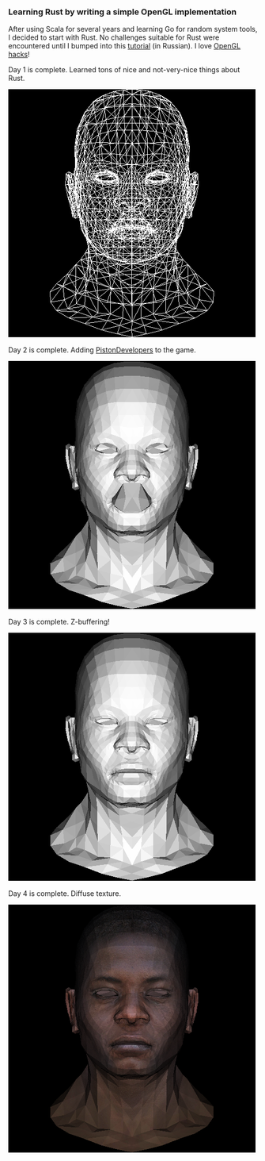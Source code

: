 ### Learning Rust by writing a simple OpenGL implementation

After using Scala for several years and learning Go for random system tools, I decided to start with Rust. No challenges suitable for Rust were encountered until I bumped into this [tutorial](http://habrahabr.ru/post/248153/) (in Russian). I love [OpenGL hacks](http://idea.hosting.lv/a/gfx/quakeshots.html)!

Day 1 is complete. Learned tons of nice and not-very-nice things about Rust.

![Day 1](renders/day1.png)

Day 2 is complete. Adding [PistonDevelopers](https://github.com/PistonDevelopers/) to the game.

![Day 2](renders/day2.png)

Day 3 is complete. Z-buffering!

![Day 3](renders/day3.png)

Day 4 is complete. Diffuse texture.

![Day 4](renders/day4.png)
